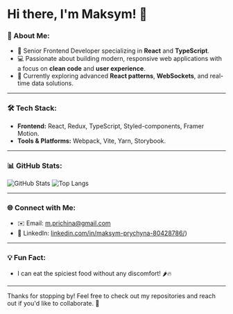 # Hi there, I'm Maksym! 👋

### 🚀 About Me:
- 🌟 Senior Frontend Developer specializing in **React** and **TypeScript**.
- 💻 Passionate about building modern, responsive web applications with a focus on **clean code** and **user experience**.
- 🌱 Currently exploring advanced **React patterns**, **WebSockets**, and real-time data solutions.

---

### 🛠️ Tech Stack:
- **Frontend:** React, Redux, TypeScript, Styled-components, Framer Motion.
- **Tools & Platforms:** Webpack, Vite, Yarn, Storybook.

---

### 📊 GitHub Stats:
![GitHub Stats](https://github-readme-stats.vercel.app/api?username=mprychyna&show_icons=true&theme=radical&count_private=true&include_all_commits=true)
![Top Langs](https://github-readme-stats.vercel.app/api/top-langs/?username=mprychyna&layout=compact&theme=radical)

---

### 🌐 Connect with Me:
- ✉️ Email: [m.prichina@gmail.com](mailto:m.prichina@gmail.com)
- 💼 LinkedIn: [linkedin.com/in/maksym-prychyna-80428786/](https://www.linkedin.com/in/maksym-prychyna-80428786/))

---

### 💡 Fun Fact:
- I can eat the spiciest food without any discomfort! 🌶️🔥

---

Thanks for stopping by! Feel free to check out my repositories and reach out if you'd like to collaborate. 🚀
